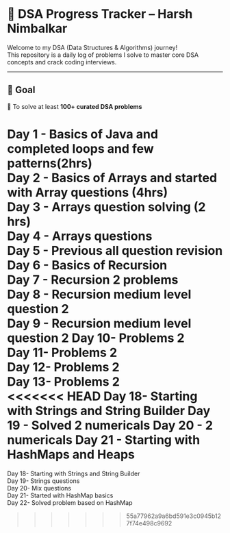 # 🧠 DSA Progress Tracker – Harsh Nimbalkar

Welcome to my DSA (Data Structures & Algorithms) journey!  
This repository is a daily log of problems I solve to master core DSA concepts and crack coding interviews.

---

## 🚀 Goal

🎯 To solve at least **100+ curated DSA problems**

Day 1 - Basics of Java and completed loops and few patterns(2hrs)  
Day 2 - Basics of Arrays and started with Array questions (4hrs)  
Day 3 - Arrays question solving (2 hrs)  
Day 4 - Arrays questions  
Day 5 - Previous all question revision  
Day 6 - Basics of Recursion  
Day 7 - Recursion 2 problems  
Day 8 - Recursion medium level question 2  
Day 9 - Recursion medium level question 2
Day 10- Problems 2  
Day 11- Problems 2  
Day 12- Problems 2  
Day 13- Problems 2  
<<<<<<< HEAD
Day 18- Starting with Strings and String Builder
Day 19 - Solved 2 numericals
Day 20 - 2 numericals
Day 21 - Starting with HashMaps and Heaps
=======
Day 18- Starting with Strings and String Builder  
Day 19- Strings questions  
Day 20- Mix questions  
Day 21- Started with HashMap basics  
Day 22- Solved problem based on HashMap

>>>>>>> 55a77962a9a6bd591e3c0945b127f74e498c9692











